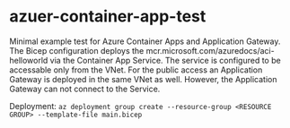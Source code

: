 # azuer-container-app-test

Minimal example test for Azure Container Apps and Application Gateway. The Bicep configuration deploys the mcr.microsoft.com/azuredocs/aci-helloworld via the Container App Service. The service is configured to be accessable only from the VNet. For the public access an Application Gateway is deployed in the same VNet as well. However, the Application Gateway can not connect to the Service. 

Deployment: `az deployment group create --resource-group <RESOURCE GROUP> --template-file main.bicep`
